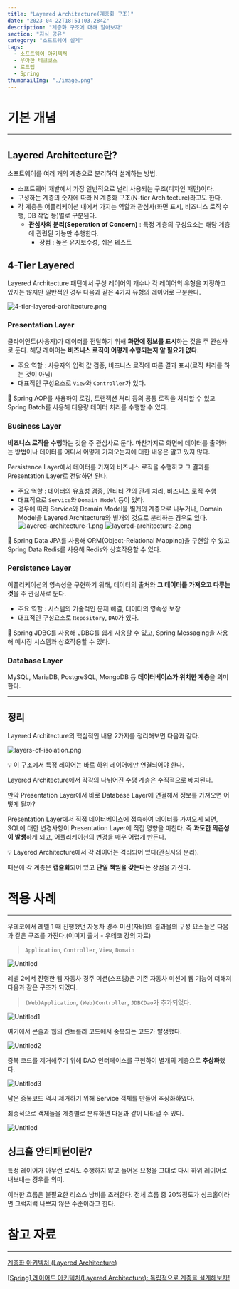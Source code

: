 ```yaml
---
title: "Layered Architecture(계층화 구조)"
date: "2023-04-22T18:51:03.284Z"
description: "계층화 구조에 대해 알아보자"
section: "지식 공유" 
category: "소프트웨어 설계"
tags:
  - 소프트웨어 아키텍처
  - 우아한 테크코스
  - 로드맵
  - Spring
thumbnailImg: "./image.png"
---
```


# 기본 개념

---

## Layered Architecture란?

소프트웨어를 여러 개의 계층으로 분리하여 설계하는 방법.

- 소프트웨어 개발에서 가장 일반적으로 널리 사용되는 구조(디자인 패턴)이다.
- 구성하는 계층의 숫자에 따라 N 계층화 구조(N-tier Architecture)라고도 한다.
- 각 계층은 어플리케이션 내에서 가지는 역할과 관심사(화면 표시, 비즈니스 로직 수행, DB 작업 등)별로 구분된다.
  - **관심사의 분리(Seperation of Concern)** : 특정 계층의 구성요소는 해당 계층에 관련된 기능만 수행한다.
    - 장점 : 높은 유지보수성, 쉬운 테스트

## 4-Tier Layered

Layered Architecture 패턴에서 구성 레이어의 개수나 각 레이어의 유형을 지정하고 있지는 않지만 일반적인 경우 다음과 같은 4가지 유형의 레이어로 구분한다.

![4-tier-layered-architecture.png](image.png)

### Presentation Layer

클라이언트(사용자)가 데이터를 전달하기 위해 **화면에 정보를 표시**하는 것을 주 관심사로 둔다. 해당 레이어는 **비즈니스 로직이 어떻게 수행되는지 알 필요가 없다**.

- 주요 역할 : 사용자의 입력 값 검증, 비즈니스 로직에 따른 결과 표시(로직 처리를 하는 것이 아님)
- 대표적인 구성요소로 `View`와 `Controller`가 있다.

<aside>
🍃 Spring AOP를 사용하여 로깅, 트랜잭션 처리 등의 공통 로직을 처리할 수 있고 Spring Batch를 사용해 대용량 데이터 처리를 수행할 수 있다.

</aside>

### Business Layer

**비즈니스 로직을 수행**하는 것을 주 관심사로 둔다. 마찬가지로 화면에 데이터를 출력하는 방법이나 데이터를 어디서 어떻게 가져오는지에 대한 내용은 알고 있지 않다.

Persistence Layer에서 데이터를 가져와 비즈니스 로직을 수행하고 그 결과를 Presentation Layer로 전달하면 된다.

- 주요 역할 : 데이터의 유효성 검증, 엔티티 간의 관계 처리, 비즈니스 로직 수행
- 대표적으로 `Service`와 `Domain Model` 등이 있다.
- 경우에 따라 Service와 Domain Model을 별개의 계층으로 나누거나, Domain Model을 Layered Architecture와 별개의 것으로 분리하는 경우도 있다.
  ![layered-architecture-1.png](layered-architecture-1.png)
  ![layered-architecture-2.png](layered-architecture-2.png)

<aside>
🍃 Spring Data JPA를 사용해 ORM(Object-Relational Mapping)을 구현할 수 있고 Spring Data Redis를 사용해 Redis와 상호작용할 수 있다.

</aside>

### Persistence Layer

어플리케이션의 영속성을 구현하기 위해, 데이터의 출처와 **그 데이터를 가져오고 다루는 것**을 주 관심사로 둔다.

- 주요 역할 : 시스템의 기술적인 문제 해결, 데이터의 영속성 보장
- 대표적인 구성요소로 `Repository`, `DAO`가 있다.

<aside>
🍃 Spring JDBC를 사용해 JDBC를 쉽게 사용할 수 있고, Spring Messaging을 사용해 메시징 시스템과 상호작용할 수 있다.

</aside>

### Database Layer

MySQL, MariaDB, PostgreSQL, MongoDB 등 **데이터베이스가 위치한 계층**을 의미한다.

---

## 정리

Layered Architecture의 핵심적인 내용 2가지를 정리해보면 다음과 같다.

![layers-of-isolation.png](layers-of-isolation.png)

<aside>
💡 이 구조에서 특정 레이어는 바로 하위 레이어에만 연결되어야 한다.

</aside>

Layered Architecture에서 각각의 나뉘어진 수평 계층은 수직적으로 배치된다.

만약 Presentation Layer에서 바로 Database Layer에 연결해서 정보를 가져오면 어떻게 될까?

Presentation Layer에서 직접 데이터베이스에 접속하여 데이터를 가져오게 되면, SQL에 대한 변경사항이 Presentation Layer에 직접 영향을 미친다. 즉 **과도한 의존성이 발생**하게 되고, 어플리케이션의 변경을 매우 어렵게 만든다.

<aside>
💡 Layered Architecture에서 각 레이어는 격리되어 있다(관심사의 분리).

</aside>

때문에 각 계층은 **캡슐화**되어 있고 **단일 책임을 갖는다**는 장점을 가진다.

# 적용 사례

---

우테코에서 레벨 1 때 진행했던 자동차 경주 미션(자바)의 결과물의 구성 요소들은 다음과 같은 구조를 가진다.(이미지 출처 - 우테코 강의 자료)

> `Application`, `Controller`, `View`, `Domain`

![Untitled](1.png)

레벨 2에서 진행한 웹 자동차 경주 미션(스프링)은 기존 자동차 미션에 웹 기능이 더해져 다음과 같은 구조가 되었다.

> `(Web)Application`, `(Web)Controller`, `JDBCDao`가 추가되었다.

![Untitled1](2.png)

여기에서 콘솔과 웹의 컨트롤러 코드에서 중복되는 코드가 발생했다.

![Untitled2](3.png)

중복 코드를 제거해주기 위해 DAO 인터페이스를 구현하여 별개의 계층으로 **추상화**했다.

![Untitled3](최종.png)

남은 중복코드 역시 제거하기 위해 Service 객체를 만들어 추상화하였다.

최종적으로 객체들을 계층별로 분류하면 다음과 같이 나타낼 수 있다.

![Untitled](최종계층.png)

## 싱크홀 안티패턴이란?

특정 레이어가 아무런 로직도 수행하지 않고 들어온 요청을 그대로 다시 하위 레이어로 내보내는 경우를 의미.

이러한 흐름은 불필요한 리소스 낭비를 초래한다. 전체 흐름 중 20%정도가 싱크홀이라면 그럭저럭 나쁘지 않은 수준이라고 한다.

# 참고 자료

---

[계층화 아키텍처 (Layered Architecture)](https://hudi.blog/layered-architecture/)

[[Spring] 레이어드 아키텍처(Layered Architecture): 독립적으로 계층을 설계해보자!](https://engineerinsight.tistory.com/63)
